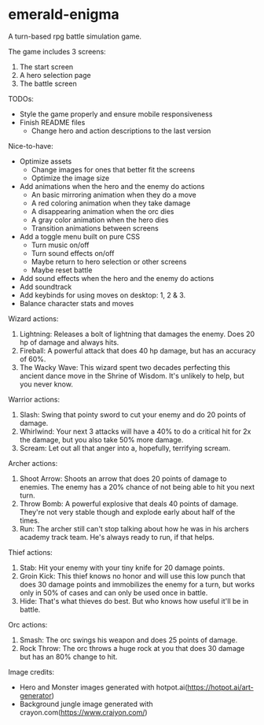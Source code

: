 # emerald-enigma
A turn-based rpg battle simulation game.

The game includes 3 screens:
1. The start screen
2. A hero selection page
3. The battle screen

TODOs:
- Style the game properly and ensure mobile responsiveness
- Finish README files
    - Change hero and action descriptions to the last version

Nice-to-have:
- Optimize assets
    - Change images for ones that better fit the screens
    - Optimize the image size
- Add animations when the hero and the enemy do actions
    - An basic mirroring animation when they do a move
    - A red coloring animation when they take damage
    - A disappearing animation when the orc dies
    - A gray color animation when the hero dies
    - Transition animations between screens
- Add a toggle menu built on pure CSS
    - Turn music on/off
    - Turn sound effects on/off
    - Maybe return to hero selection or other screens
    - Maybe reset battle
- Add sound effects when the hero and the enemy do actions
- Add soundtrack
- Add keybinds for using moves on desktop: 1, 2 & 3.
- Balance character stats and moves

Wizard actions:
1. Lightning: Releases a bolt of lightning that damages the enemy. Does 20 hp of damage and always hits.
2. Fireball: A powerful attack that does 40 hp damage, but has an accuracy of 60%.
3. The Wacky Wave: This wizard spent two decades perfecting this ancient dance move in the Shrine of Wisdom. It's unlikely to help, but you never know.

Warrior actions:
1. Slash: Swing that pointy sword to cut your enemy and do 20 points of damage.
2. Whirlwind: Your next 3 attacks will have a 40% to do a critical hit for 2x the damage, but you also take 50% more damage.
3. Scream: Let out all that anger into a, hopefully, terrifying scream.

Archer actions:
1. Shoot Arrow: Shoots an arrow that does 20 points of damage to enemies. The enemy has a 20% chance of not being able to hit you next turn.
2. Throw Bomb: A powerful explosive that deals 40 points of damage. They're not very stable though and explode early about half of the times.
3. Run: The archer still can't stop talking about how he was in his archers academy track team. He's always ready to run, if that helps.

Thief actions:
1. Stab: Hit your enemy with your tiny knife for 20 damage points.
2. Groin Kick: This thief knows no honor and will use this low punch that does 30 damage points and immobilizes the enemy for a turn, but works only in 50% of cases and can only be used once in battle.
3. Hide: That's what thieves do best. But who knows how useful it'll be in battle.

Orc actions:
1. Smash: The orc swings his weapon and does 25 points of damage.
2. Rock Throw: The orc throws a huge rock at you that does 30 damage but has an 80% change to hit.

Image credits:
- Hero and Monster images generated with hotpot.ai(https://hotpot.ai/art-generator)
- Background jungle image generated with crayon.com(https://www.craiyon.com/)